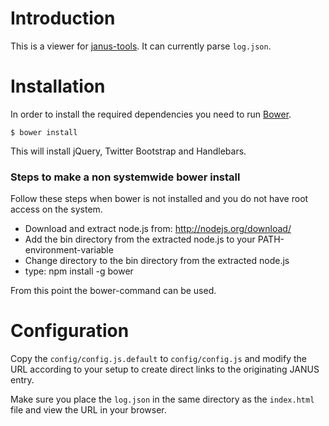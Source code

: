 # Introduction
This is a viewer for [janus-tools](https://github.com/fkooman/janus-tools). It
can currently parse `log.json`.

# Installation
In order to install the required dependencies you need to run 
[Bower](http://bower.io/). 

    $ bower install

This will install jQuery, Twitter Bootstrap and Handlebars.

### Steps to make a non systemwide bower install 
Follow these steps when bower is not installed and you do not have root access on the system.

- Download and extract node.js from: http://nodejs.org/download/
- Add the bin directory from the extracted node.js to your PATH-environment-variable
- Change directory to the bin directory from the extracted node.js
- type: npm install -g bower

From this point the bower-command can be used.


# Configuration
Copy the `config/config.js.default` to `config/config.js` and modify the URL 
according to your setup to create direct links to the originating JANUS entry.

Make sure you place the `log.json` in the same directory as the `index.html` 
file and view the URL in your browser.
